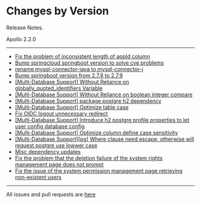 Changes by Version
==================
Release Notes.

Apollo 2.2.0

------------------
* [Fix the problem of inconsistent length of appId column](https://github.com/apolloconfig/apollo/pull/4725)
* [Bump springcloud springboot version to solve cve problems](https://github.com/apolloconfig/apollo/pull/4712)
* [rename mysql-connector-java to mysql-connector-j](https://github.com/apolloconfig/apollo/pull/4748)
* [Bump springboot version from 2.7.8 to 2.7.9](https://github.com/apolloconfig/apollo/pull/4750)
* [[Multi-Database Support] Without Reliance on globally_quoted_identifiers Variable](https://github.com/apolloconfig/apollo/pull/4749)
* [[Multi-Database Support] Without Reliance on boolean integer compare](https://github.com/apolloconfig/apollo/pull/4757)
* [[Multi-Database Support] package postgre h2 dependency](https://github.com/apolloconfig/apollo/pull/4763)
* [[Multi-Database Support] Optimize table case](https://github.com/apolloconfig/apollo/pull/4768)
* [Fix OIDC logout unnecessary redirect](https://github.com/apolloconfig/apollo/pull/4773)
* [[Multi-Database Support] Introduce h2 postgre profile properties to let user config database config](https://github.com/apolloconfig/apollo/pull/4766)
* [[Multi-Database Support] Optimize column define case sensitivity](https://github.com/apolloconfig/apollo/pull/4776)
* [[Multi-Database Support][pg] Where clause need escape, otherwise will request postgre use lowwer case](https://github.com/apolloconfig/apollo/pull/4780)
* [Misc dependency updates](https://github.com/apolloconfig/apollo/pull/4784)
* [Fix the problem that the deletion failure of the system rights management page does not prompt](https://github.com/apolloconfig/apollo/pull/4803)
* [Fix the issue of the system permission management page retrieving non-existent users](https://github.com/apolloconfig/apollo/pull/4802)

------------------
All issues and pull requests are [here](https://github.com/apolloconfig/apollo/milestone/13?closed=1)